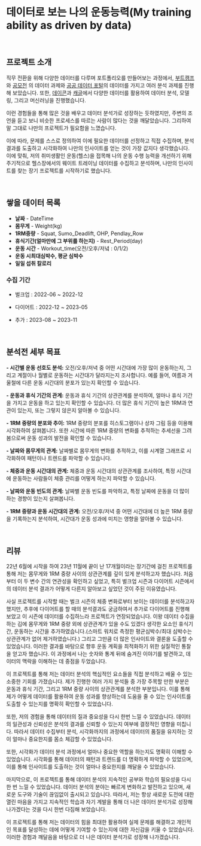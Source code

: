 #  데이터로 보는 나의 운동능력(My training ability as driven by data)

<br/>

## 프로젝트 소개

직무 전환을 위해 다양한 데이터를 다루며 포트폴리오를 만들어보는 과정에서, [부트캠프](https://github.com/siilver94/Stock-data-collection-analysis-and-visualization)와 [공모전](https://github.com/siilver94/Stock-investment-automation) 의 데이터 과제와 [공공 데이터 포털](https://github.com/siilver94/get-forecast-from-open-api)의 데이터를 가지고 여러 분석 과제를 진행해 보았습니다.
또한, [데이콘](https://github.com/siilver94/Customer-Gender-Prediction)과 [캐글](https://github.com/siilver94/Analysis-for-Opening-a-Bakery/tree/main)에서 다양한 데이터를 활용하여 데이터 분석, 모델링, 그리고 머신러닝을 진행했습니다.

이런 경험들을 통해 많은 것을 배우고 데이터 분석가로 성장하는 듯하였지만, 주변의 조언을 듣고 보니 비슷한 프로세스를 따르는 사람이 많다는 것을 깨달았습니다. 그리하여 말 그대로 나만의 프로젝트가 필요함을 느꼈습니다.

이에 따라, 문제를 스스로 정의하여 이에 필요한 데이터를 선정하고 직접 수집하며, 분석 결과를 도출하고 시각화하여 나만의 인사이트를 얻는 것이 가장 값지다 생각했습니다.
이에 맞춰, 저의 취미생활인 운동(헬스)을 접목해 나의 운동 수행 능력을 개선하기 위해 주기적으로 헬스장에서의 웨이트 트레이닝 데이터를 수집하고 분석하며, 나만의 인사이트를 찾는 장기 프로젝트를 시작하기로 했습니다.

<br/>

## 쌓을 데이터 목록

- **날짜** - DateTime
- **몸무게** - Weight(kg)
- **1RM중량** - Squat, Sumo_Deadlift, OHP, Pendlay_Row
- **휴식기간(얼마만에 그 부위를 하는지)** - Rest_Period(day)
- **운동 시간** - Workout_time(오전/오후/저녘 : 0/1/2)
- **운동 시최대심박수, 평균 심박수**
- **일일 섭취 칼로리**

### 수집 기간

  - 벌크업 : 2022-06 ~ 2022-12

- 다이어트 : 2022-12 ~ 2023-05

- 추가 : 2023-08 ~ 2023-11
  
<br/>

## 분석전 세부 목표

**- 시간별 운동 선호도 분석:** 오전/오후/저녁 중 어떤 시간대에 가장 많이 운동하는지, 그리고 계절이나 월별로 운동하는 시간대가 달라지는지 조사합니다. 예를 들어, 여름과 겨울철에 다른 운동 시간대의 분포가 있는지 확인할 수 있습니다.

**- 운동과 휴식 기간의 관계:** 운동과 휴식 기간의 상관관계를 분석하여, 얼마나 휴식 기간을 가지고 운동을 하고 있는지 확인할 수 있습니다. 더 많은 휴식 기간이 높은 1RM과 연관이 있는지, 또는 그렇지 않은지 알아볼 수 있습니다.

**- 1RM 중량의 분포와 추이:** 1RM 중량의 분포를 히스토그램이나 상자 그림 등을 이용해 시각화하여 살펴봅니다. 또한 시간에 따른 1RM 중량의 변화를 추적하는 추세선을 그려봄으로써 운동 성과의 발전을 확인할 수 있습니다.

**- 날짜와 몸무게의 관계:** 날짜별로 몸무게의 변화를 추적하고, 이를 시계열 그래프로 시각화하여 패턴이나 트렌드를 파악할 수 있습니다.

**- 체중과 운동 시간대의 관계:** 체중과 운동 시간대의 상관관계를 조사하여, 특정 시간대에 운동하는 사람들이 체중 관리를 어떻게 하는지 파악할 수 있습니다.

**- 날짜와 운동 빈도의 관계:** 날짜별 운동 빈도를 파악하고, 특정 날짜에 운동을 더 많이 하는 경향이 있는지 살펴봅니다.

**- 1RM 중량과 운동 시간대의 관계:** 오전/오후/저녁 중 어떤 시간대에 더 높은 1RM 중량을 기록하는지 분석하여, 시간대가 운동 성과에 미치는 영향을 알아볼 수 있습니다.

<br/>

  ## 리뷰

  22년 6월에 시작을 하여 23년 11월에 끝이 난 17개월이라는 장기간에 걸친 프로젝트를 통해 저는 몸무게와 1RM 중량 사이의 상관관계를 깊이 있게 분석하고자 했습니다. 처음부터 이 두 변수 간의 연관성을 확인하고 싶었고, 특히 벌크업 시즌과 다이어트 시즌에서의 데이터 분석 결과가 어떻게 다른지 알아보고 싶었던 것이 주된 이유였습니다.

사실 프로젝트를 시작할 때는 벌크 시즌의 체중 변화로부터 보이는 데이터를 분석하고자 했지만, 추후에 다이어트를 할 때의 분석결과도 궁금하여서 추가로 다이어트를 진행해 보았고 이 시즌에 데이터를 수집하느라 프로젝트가 연장되었습니다. 이왕 데이터 수집을 하는 김에 몸무게와 1RM 중량 외에 상관관계가 있을 수도 있겠다 생각한 요소인 휴식기간, 운동하는 시간을 추가하였습니다.(스마트 워치로 측정한  평균심박수/최대 심박수는 상관관계가 없어 제거하였습니다.)  그리고 그만큼 더 많은 인사이트와 결론을 도출할 수 있었습니다. 이러한 결과를 바탕으로 향후 운동 계획을 최적화하기 위한 실질적인 통찰을 얻고자 했습니다. 이 과정에서 나는 숫자와 통계 뒤에 숨겨진 이야기를 발견하고, 데이터의 맥락을 이해하는 데 중점을 두었습니다.


이 프로젝트를 통해 저는 데이터 분석의 핵심적인 요소들을 직접 분석하고 배울 수 있는 소중한 기회를 가졌습니다. 제가 진행한 여러 가지 분석들 중 가장 주목할 만한 부분은 운동과 휴식 기간, 그리고 1RM 중량 사이의 상관관계를 분석한 부분입니다. 이를 통해 제가 어떻게 데이터를 활용하여 운동 성과를 향상하는데 도움을 줄 수 있는 인사이트를 도출할 수 있는지를 명확히 확인할 수 있었습니다.

또한, 저의 경험을 통해 데이터의 질과 중요성을 다시 한번 느낄 수 있었습니다. 데이터의 일관성과 신뢰성은 분석의 결과를 신뢰할 수 있는지 여부에 결정적인 영향을 미칩니다. 따라서 데이터 수집부터 분석, 시각화까지의 과정에서 데이터의 품질을 유지하는 것이 얼마나 중요한지를 몸소 체감할 수 있었습니다.

또한, 시각화가 데이터 분석 과정에서 얼마나 중요한 역할을 하는지도 명확히 이해할 수 있었습니다. 시각화를 통해 데이터의 패턴과 트렌드를 더 명확하게 파악할 수 있었으며, 이를 통해 인사이트를 도출하는 것이 얼마나 중요한지를 깨달을 수 있었습니다.

마지막으로, 이 프로젝트를 통해 데이터 분석의 지속적인 공부와 학습의 필요성을 다시 한 번 느낄 수 있었습니다. 데이터 분석의 분야는 빠르게 변화하고 발전하고 있으며, 새로운 도구와 기술이 끊임없이 출시되고 있습니다. 따라서, 저는 항상 새로운 도전에 대한 열린 마음을 가지고 지속적인 학습과 자기 계발을 통해 더 나은 데이터 분석가로 성장해 나가겠다는 것을 다시 한번 다짐해 보았습니다.

이 프로젝트를 통해 저는 데이터의 힘을 최대한 활용하여 실제 문제를 해결하고 개인적인 목표를 달성하는 데에 어떻게 기여할 수 있는지에 대한 자신감을 키울 수 있었습니다. 이러한 경험과 깨달음을 바탕으로 더 나은 데이터 분석가로 성장해 나가겠습니다.
